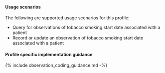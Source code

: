 #### Usage scenarios

The following are supported usage scenarios for this profile:

- Query for observations of tobacco smoking start date associated with a patient
- Record or update an observation of tobacco smoking start date associated with a patient


#### Profile specific implementation guidance
{% include observation_coding_guidance.md -%}




